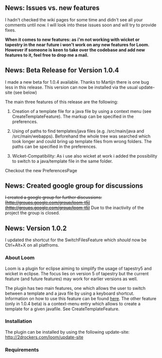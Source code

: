 ## News: Issues vs. new features ##
I hadn't checked the wiki pages for some time and didn't see all your comments until now.
I will look into these issues soon and will try to provide fixes.

**When it comes to new features: as i'm not working with wicket or tapestry in the near future i won't work on any new features for Loom. However if someone is keen to take over the codebase and add new features to it, feel free to drop me a mail.**

## News: Beta Release for Version 1.0.4 ##

I made a new beta for 1.0.4 available. Thanks to Martijn there is one bug less in this release. This version can now be installed via the usual update-site (see below)

The main three features of this release are the following:

1) Creation of a template file for a java file by using a context menu (see CreateTemplateFeature). The markup can be specified in the preferences.

2) Using of paths to find templates/java files (e.g. /src/main/java and /src/main/webapps). Beforehand the whole tree was searched which took longer and could bring up template files from wrong folders.
The paths can be specified in the preferences.

3) Wicket-Compatibility: As i use also wicket at work i added the possibility to switch to a java/template file in the same folder.


Checkout the new PreferencesPage

## News: Created google group for discussions ##
~~I created a google group for further discussions: [http://groups.google.com/group/loom-t5](http://groups.google.com/group/loom-t5)~~
Due to the inactivity of the project the group is closed.

## News: Version 1.0.2 ##

I updated the shortcut for the SwitchFilesFeature which _should_ now be Ctrl+Alt+X on all platfroms.

### About Loom ###

Loom is a plugin for eclipse aiming to simplify the usage of tapestry5 and wicket in eclipse. The focus lies on version 5 of tapestry but the current feature (and future features) may work for earlier versions as well.

The plugin has two main features, one which allows the user to switch between a template and a java file by using a keyboard shortcut. Information on how to use this feature can be found [here](SwitchFilesFeature.md).
The other feature (only in 1.0.4 beta) is a context-menu entry which allows to create a template for a given javafile. See CreateTemplateFeature.


### Installation ###

The plugin can be installed by using the following update-site:
http://2drockers.com/loom/update-site

### Requirements ###
